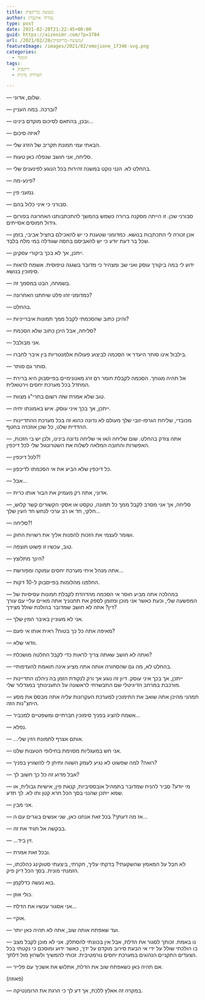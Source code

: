 ```yaml
---
title: מעשה בדיקפיק
author: נמרוד איזנברג
type: post
date: 2021-02-28T21:22:45+00:00
guid: https://aizenimr.com/?p=3784
url: /2021/02/28/מעשה-בדיקפיק/
featureImage: /images/2021/02/emojione_1f346-svg.png
categories:
  - הומור
tags:
  - דיקפיק
  - הטרדה מינית

---
```

&#8212; שלום, אדוני.

&#8212; וברכה. במה העניין?

&#8212; ובכן, בהתאם לסיכום מוקדם בינינו&#8230;

&#8212; איזה סיכום?

&#8212; הבאתי עמי תמונת תקריב של הזרג שלי.

&#8212; סליחה, אני חושב שנפלה כאן טעות.

&#8212; בהחלט לא. הנני נוקט במשנה זהירות בכל הנוגע לפינענים שלי.

&#8212; פינע-מה?

&#8212; נמעני פין.

&#8212; סבורני כי איני כלול בהם.

&#8212; סבורני שכן. זו הייתה מסקנה ברורה כשמש בהמשך להתכתבותנו האחרונה בפורום גידול חמוסים אסייתים.

&#8212; אכן זכורה לי התכתבות בנושא. כמדומני שטענת כי יש להאכילם בחציל אביבי, בזמן שכל בר דעת יודע כי יש להאביסם בחסה שגודלה במי מלח בלבד.

&#8212; ייתכן, אך לא בכך ביקורי עסקינן.

&#8212; ידוע לי במה ביקורך עוסק ואני שב ומצהיר כי מדובר בשגגה טיפוסית. אשמח לראות סימוכין בנושא.

&#8212; בשמחה, הבט במסמך זה.

&#8212; כמדומני זהו פלט שיחתנו האחרונה?

&#8212; בהחלט.

&#8212; והיכן כתוב שהסכמתי לקבל ממך תמונות איברייניות?

&#8212; סליחה, אבל היכן כתוב שלא הסכמת?

&#8212; אני מבולבל.

&#8212; בילבול אינו סותר היעדר אי הסכמה לביצוע פעולות אלמנטריות בין איבר לחברו.

&#8212; סותר גם סותר.

&#8212; אל תהיה מגוחך. הסכמה לקבלת חומר רם זרג מאנונימיים בפייסבוק היא ברירת המחדל בכל מערכת יחסים וירטואלית.

&#8212; טוב שלא אמרת שזה רשום בתרי"ג מצוות.

&#8212; ייתכן, אך בכך איני עוסק. איש באמונתו יחיה.

&#8212; מכובדי, שליחת הגרפו-זובי שלך מעולם לא נדונה כהוא זה בכל מערכת ההתדיינות ההדדית שלנו, כל שכן אוזכרה בחטף.

&#8212; אתה צודק בהחלט. שום שליחה ו/או אי שליחה נדונה בינינו, ולכן יש בי הזכות, האפשרות והחובה המלאה לשלוח את השטרונגול שלי לכל דיכפין.

&#8212; לכל דיכפין?!

&#8212; כל דיכפין שלא הביע את אי הסכמתו לדיכפון.

&#8212; אבל&#8230;

&#8212; אדוני, אתה רק מעמיק את הבור אותו כרית.

&#8212; סליחה, אך אני מסרב לקבל ממך כל תמונה, טקסט או אסקי הקשורים קשר קלוש, חלקי, חד או רב ערכי לנחש חד העין שלך&#8230;

&#8212; סליחה?!

&#8212; ושומר לעצמי את הזכות להפנות אליך את רשויות החוק.

&#8212; טוב, עכשיו זו פשוט חוצפה.

&#8212; הינך מתלוצץ?

&#8212; אתה מנהל איתי מערכת יחסים עמוקה ומפורשת&#8230;

&#8212; החלפנו מהלומות בפייסבוק ל-10 דקות.

&#8212; במהלכה אתה מביע חוסר אי הסכמה מהדהדת לקבלת תמונות עסיסיות של המפשעה שלי, וכעת כאשר אני מוכן ומזומן לספק את תחנוניך אתה מאיים עליי עם עורך דין? אתה לא חושב שמדובר בהולכת שולל מצידך?

&#8212; אני לא מעוניין באיבר המין שלך.

&#8212; מאיפה אתה כל כך בטוח? ראית אותו אי פעם?

&#8212; וודאי שלא.

&#8212; ואתה לא חושב שאתה צריך לראות כדי לקבל החלטה מושכלת?

&#8212; בהחלט לא, מה גם שהסחורה אותה אתה מציע אינה תואמת להעדפותיי.

&#8212; ייתכן, אך בכך איני עוסק. דיון זה נוגע אך ורק לנקודת הזמן בה ניהלנו התדיינות מורכבת במרחב הדיגיטלי שם התבשרתי לראשונה על התענינותך במגדלור שלי.

&#8212; תמהני מהיכן אתה שואב את התימוכין למערכת העקרונות עליה אתה מבסס את מסע היחצ"נות הזה.

&#8212; אשמח להציג בפניך סימוכין חברתיים ומשפטיים למכביר&#8230;

&#8212; נפלא.

&#8212; &#8230;אותם אצרף לתמונת הזין שלי.

&#8212; אני חש במעגליות מסוימת בחילופי הטענות שלנו.

&#8212; רואה? למה שפשוט לא נגיע לעמק השווה ותיתן לי להשוויץ בפניך?

&#8212; אבל מדוע זה כל כך חשוב לך?

&#8212; מי יודע? סביר להניח שמדובר בתמהיל אובססיביות, קנאת פין, אישיות גבולית, או שמא ייתכן שהנני בסך הכל חרא קטן ותו לא. לך תדע.

&#8212; אני מבין.

&#8212; אז מה דעתך? בכל זאת אנחנו כאן, שני אנשים בוגרים עם ה&#8230;

&#8212; בבקשה אל תגיד את זה.

&#8212; &#8230;זין ביד.

&#8212; ובכל זאת אמרת.

&#8212; לא חבל על המאמץ שהשקעתי? בדקתי עליך, חקרתי, ביצעתי סטוקינג כהלכתו, הזמנתי מונית. בסך הכל דיק פיק.

&#8212; בוא נעשה כדלקמן.

&#8212; כולי אוזן.

&#8212; אני אסגור עכשיו את הדלת&#8230;

&#8212; אוקיי.

&#8212; ועד שאפתח אותה שוב, אתה לא תהיה כאן יותר.

&#8212; נו באמת. זכותך לסגור את הדלת, אבל אין בכוונתי להסתלק. אני לא מוכן לקבל מצב בו הולכתי שולל על ידי אי הבעת סירוב מוקדם על ידך, כאשר ידוע ומוסכם כי נקטתי בכל הצעדים התקניים הנהוגים במערכת יחסים נורמטיבית. זכותי להמשיך ולשרוץ מול דלתך.

&#8212; אם תהיה כאן כשאפתח שוב את הדלת, אתלוש את אשכיך עם פלייר.

(פאוזה)

&#8212; במקרה זה אאלץ ללכת, אך דע לך כי הרגת את הרומנטיקה.